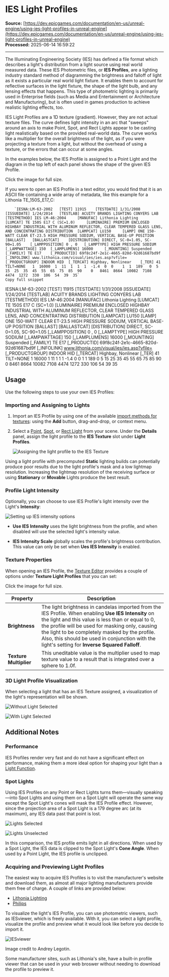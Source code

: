 # IES Light Profiles

**Source:** [https://dev.epicgames.com/documentation/en-us/unreal-engine/using-ies-light-profiles-in-unreal-engine](https://dev.epicgames.com/documentation/en-us/unreal-engine/using-ies-light-profiles-in-unreal-engine)  
**Processed:** 2025-06-14 16:59:22

---

The Illuminating Engineering Society (IES) has defined a file format which describes a light's distribution from a light source using real world measured data. These IES Photometric files, or **IES Profiles**, are a lighting industry standard method of diagramming the brightness and falloff of light as it exists a particular real world light fixture. It enables them to account for reflective surfaces in the light fixture, the shape of the light bulb, and any lensing effects that happens. This type of photometric lighting is primarily used in Enterprise fields (such as Media and Entertainment or Architecture and Manufacturing), but is often used in games production to achieve realistic lighting effects, too.

IES Light Profiles are a 1D texture (gradient). However, they are not actual texture files. The curve defines light intensity in an arc that "sweeps" around an axis to make Point, Spot, and Rect Lights appear to be casting light realistically based on the provided real-world data. The curve works like a multiplier for the overall brightness of the light, as if you were projecting a texture from a light, but without the overhead of using a texture, or the errors that can occur at some angles.

In the examples below, the IES Profile is assigned to a Point Light and the diagram in the top left of each panel shows the shape of the given IES Profile.

Click the image for full size.

If you were to open an IES Profile in a text editor, you would find that it is an ASCII file containing a wide array of metadata, like this example for a Lithonia TE\_150S\_E17\_C:

```
	`IESNA:LM-63-2002 	[TEST] 11915 	[TESTDATE] 1/31/2008 	[ISSUEDATE] 1/24/2014 	[TESTLAB] ACUITY BRANDS LIGHTING CONYERS LAB 	[TESTMETHOD] IES LM-46:2004 	[MANUFAC] Lithonia Lighting 	[LUMCAT] TE 150S E17 C (SC=1.0) 	[LUMINAIRE] PREMIUM ENCLOSED HIGHBAY INDUSTRIAL WITH ALUMINUM REFLECTOR, CLEAR TEMPERED GLASS LENS, AND CONCENTRATING DISTRIBUTION 	[LAMPCAT] LU150 	[LAMP] ONE 150-WATT CLEAR ET-23.5 HIGH PRESSURE SODIUM, VERTICAL BASE-UP POSITION 	[BALLAST] 	[BALLASTCAT] 	[DISTRIBUTION] DIRECT, SC-0=1.05, SC-90=1.05 	[_LAMPPOSITION] 0 , 0 	[_LAMPTYPE] HIGH PRESSURE SODIUM 	[_LAMPWATTAGE] 150 	[_LAMPLUMENS] 16000 	[_MOUNTING] Suspended 	[_FAMILY] TE E17 	[_PRODUCTID] 69f8c24f-2e1c-4665-820d-92d61687bd9f 	[_INFOLINK] www.lithonia.com/visual/ies/ies.asp?vfile= 	[_PRODUCTGROUP] INDOOR HID 	[_TERCAT] Highbay, Nonlinear 	[_TER] 41 	TILT=NONE 	1  16000  1  11  1  1  1  -1.4  0  0 	1  1  189 	0  5  15  25  35  45  55  65  75  85  90 	0 	8461  8664  10082  7108  4474  1272  330  106  54  39  35`
Copy full snippet
```
IESNA:LM-63-2002 \[TEST\] 11915 \[TESTDATE\] 1/31/2008 \[ISSUEDATE\] 1/24/2014 \[TESTLAB\] ACUITY BRANDS LIGHTING CONYERS LAB \[TESTMETHOD\] IES LM-46:2004 \[MANUFAC\] Lithonia Lighting \[LUMCAT\] TE 150S E17 C (SC=1.0) \[LUMINAIRE\] PREMIUM ENCLOSED HIGHBAY INDUSTRIAL WITH ALUMINUM REFLECTOR, CLEAR TEMPERED GLASS LENS, AND CONCENTRATING DISTRIBUTION \[LAMPCAT\] LU150 \[LAMP\] ONE 150-WATT CLEAR ET-23.5 HIGH PRESSURE SODIUM, VERTICAL BASE-UP POSITION \[BALLAST\] \[BALLASTCAT\] \[DISTRIBUTION\] DIRECT, SC-0=1.05, SC-90=1.05 \[\_LAMPPOSITION\] 0 , 0 \[\_LAMPTYPE\] HIGH PRESSURE SODIUM \[\_LAMPWATTAGE\] 150 \[\_LAMPLUMENS\] 16000 \[\_MOUNTING\] Suspended \[\_FAMILY\] TE E17 \[\_PRODUCTID\] 69f8c24f-2e1c-4665-820d-92d61687bd9f \[\_INFOLINK\] www.lithonia.com/visual/ies/ies.asp?vfile= \[\_PRODUCTGROUP\] INDOOR HID \[\_TERCAT\] Highbay, Nonlinear \[\_TER\] 41 TILT=NONE 1 16000 1 11 1 1 1 -1.4 0 0 1 1 189 0 5 15 25 35 45 55 65 75 85 90 0 8461 8664 10082 7108 4474 1272 330 106 54 39 35

## Usage

Use the following steps to use your own IES Profiles:

### Importing and Assigning to Lights

1.  Import an IES Profile by using one of the available [import methods for textures](/documentation/en-us/unreal-engine/datasmith-import-options-in-unreal-engine): using the **Add** button, drag-and-drop, or context menu.
    
2.  Select a [Point](/documentation/en-us/unreal-engine/point-lights-in-unreal-engine), [Spot](/documentation/en-us/unreal-engine/spot-lights-in-unreal-engine), or [Rect Light](/documentation/en-us/unreal-engine/rectangular-area-lights-in-unreal-engine) from your scene. Under the **Details** panel, assign the light profile to the **IES Texture** slot under **Light Profiles**.
    
    ![Assigning the light profile to the IES Texture](https://d1iv7db44yhgxn.cloudfront.net/documentation/images/dddd4033-2b14-4638-8cb1-1c1f87a36ef6/02-ies-light-profiles-assigning-texture.png)

Using a light profile with precomputed **Static** lighting builds can potentially produce poor results due to the light profile's mask and a low lightmap resolution. Increasing the lightmap resolution of the receiving surface or using **Stationary** or **Movable** Lights produce the best result.

### Profile Light Intensity

Optionally, you can choose to use IES Profile's light intensity over the Light's **Intensity**:

![Setting up IES intensity options](https://d1iv7db44yhgxn.cloudfront.net/documentation/images/912e21c5-509d-4a92-a583-0c71e9c6924e/03-ies-light-profiles-intensity-options.png)

-   **Use IES Intensity** uses the light brightness from the profile, and when disabled will use the selected light's intensity value.
    
-   **IES Intensity Scale** globally scales the profile's brightness contribution. This value can only be set when **Ues IES Intensity** is enabled.
    

### Texture Properties

When opening an IES Profile, the [Texture Editor](/documentation/en-us/unreal-engine/texture-asset-editor-in-unreal-engine) provides a couple of options under **Texture Light Profiles** that you can set:

Click the image for full size.

| Property | Description |
| --- | --- |
| **Brightness** | The light brightness in candelas imported from the IES Profile. When enabling **Use IES Intensity** on the light and this value is less than or equal to 0, the profile will be used for masking only, causing the light to be completely masked by the profile. Also, this should be used in conjunction with the light's setting for **Inverse Squared Falloff**. |
| **Texture Multiplier** | This uneditable value is the multiplier used to map texture value to a result that is integrated over a sphere to 1.0f. |

### 3D Light Profile Visualization

When selecting a light that has an IES Texture assigned, a visualization of the light's representation will be shown.

![Without Light Selected](https://d1iv7db44yhgxn.cloudfront.net/documentation/images/ff1a4e83-733c-4e14-b78d-c5bc8673a676/05-ies-light-profiles-visualization-1.png)

![With Light Selected](https://d1iv7db44yhgxn.cloudfront.net/documentation/images/2623ca38-1def-4a6f-8efc-238770e1f70d/06-ies-light-profiles-visualization-2.png)

## Additional Notes

### Performance

IES Profiles render very fast and do not have a significant effect on performance, making them a more ideal option for shaping your light than a [Light Function](/documentation/en-us/unreal-engine/using-light-functions-in-unreal-engine).

### Spot Lights

Using IES Profiles on any Point or Rect Lights turns them—visually speaking—into Spot Lights and using them on a Spot Light will operate the same way except the Spot Light's cones will mask the IES Profile effect. However, since the projection area of a Spot Light is a 179 degree arc (at its maximum), any IES data past that point is lost.

![Lights Selected](https://d1iv7db44yhgxn.cloudfront.net/documentation/images/cc2979fc-892d-4d06-baa3-66a5381e5298/07-ies-light-profiles-spot-light-visual-1.png)

![Lights Unselected](https://d1iv7db44yhgxn.cloudfront.net/documentation/images/b7d9bd4f-40e4-42f8-8ef9-9643b4cc1d06/08-ies-light-profiles-spot-light-visual-2.png)

In this comparison, the IES profile emits light in all directions. When used by a Spot Light, the IES data is clipped to the Spot Light's **Cone Angle**. When used by a Point Light, the IES profile is unclipped.

### Acquiring and Previewing Light Profiles

The easiest way to acquire IES Profiles is to visit the manufacturer's website and download them, as almost all major lighting manufacturers provide them free of charge. A couple of links are provided below:

-   [Lithonia Lighting](https://lithonia.acuitybrands.com/photometricdownloads)
-   [Philips](http://www.usa.lighting.philips.com/support/support/literature/photometric-data)

To visualize the light's IES Profile, you can use photometric viewers, such as IESviewer, which is freely available. With it, you can select a light profile, visualize the profile and preview what it would look like before you decide to import it.

![IESviewer](https://d1iv7db44yhgxn.cloudfront.net/documentation/images/49f22471-83b6-4125-ad6a-10be09e57ef0/09-ies-light-profiles-iesviewer.png)

Image credit to Andrey Legotin.

Some manufacturer sites, such as Lithonia's site, have a built-in profile viewer that can be used in your web broswer without needing to download the profile to preview it.